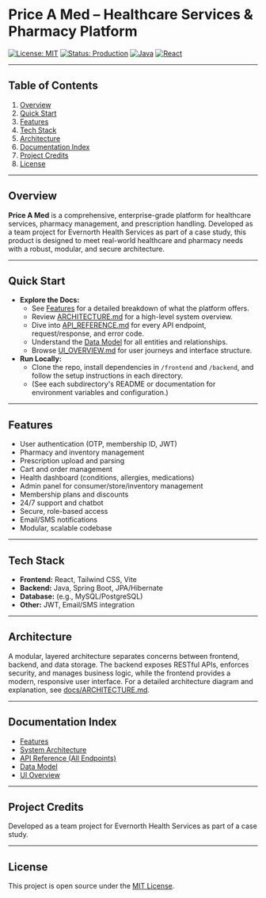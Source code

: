 # Price A Med – Healthcare Services & Pharmacy Platform

[![License: MIT](https://img.shields.io/badge/License-MIT-green.svg)](LICENSE)
[![Status: Production](https://img.shields.io/badge/status-production-brightgreen)]()
[![Java](https://img.shields.io/badge/backend-Java%20%7C%20Spring%20Boot-blue)]()
[![React](https://img.shields.io/badge/frontend-React%20%7C%20Tailwind%20CSS-blueviolet)]()

---

## Table of Contents
1. [Overview](#overview)
2. [Quick Start](#quick-start)
3. [Features](#features)
4. [Tech Stack](#tech-stack)
5. [Architecture](#architecture)
6. [Documentation Index](#documentation-index)
7. [Project Credits](#project-credits)
8. [License](#license)

---

## Overview
**Price A Med** is a comprehensive, enterprise-grade platform for healthcare services, pharmacy management, and prescription handling. Developed as a team project for Evernorth Health Services as part of a case study, this product is designed to meet real-world healthcare and pharmacy needs with a robust, modular, and secure architecture.

---

## Quick Start
- **Explore the Docs:**
  - See [Features](docs/FEATURES.md) for a detailed breakdown of what the platform offers.
  - Review [ARCHITECTURE.md](docs/ARCHITECTURE.md) for a high-level system overview.
  - Dive into [API_REFERENCE.md](docs/API_REFERENCE.md) for every API endpoint, request/response, and error code.
  - Understand the [Data Model](docs/DATA_MODEL.md) for all entities and relationships.
  - Browse [UI_OVERVIEW.md](docs/UI_OVERVIEW.md) for user journeys and interface structure.
- **Run Locally:**
  - Clone the repo, install dependencies in `/frontend` and `/backend`, and follow the setup instructions in each directory.
  - (See each subdirectory's README or documentation for environment variables and configuration.)

---

## Features
- User authentication (OTP, membership ID, JWT)
- Pharmacy and inventory management
- Prescription upload and parsing
- Cart and order management
- Health dashboard (conditions, allergies, medications)
- Admin panel for consumer/store/inventory management
- Membership plans and discounts
- 24/7 support and chatbot
- Secure, role-based access
- Email/SMS notifications
- Modular, scalable codebase

---

## Tech Stack
- **Frontend:** React, Tailwind CSS, Vite
- **Backend:** Java, Spring Boot, JPA/Hibernate
- **Database:** (e.g., MySQL/PostgreSQL)
- **Other:** JWT, Email/SMS integration

---

## Architecture
A modular, layered architecture separates concerns between frontend, backend, and data storage. The backend exposes RESTful APIs, enforces security, and manages business logic, while the frontend provides a modern, responsive user interface. For a detailed architecture diagram and explanation, see [docs/ARCHITECTURE.md](docs/ARCHITECTURE.md).

---

## Documentation Index
- [Features](docs/FEATURES.md)
- [System Architecture](docs/ARCHITECTURE.md)
- [API Reference (All Endpoints)](docs/API_REFERENCE.md)
- [Data Model](docs/DATA_MODEL.md)
- [UI Overview](docs/UI_OVERVIEW.md)

---

## Project Credits
Developed as a team project for Evernorth Health Services as part of a case study.

---

## License
This project is open source under the [MIT License](LICENSE). 